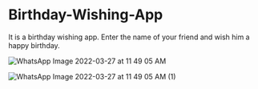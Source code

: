 # Birthday-Wishing-App
It is a birthday wishing app. Enter the name of your friend and wish him a happy birthday.




![WhatsApp Image 2022-03-27 at 11 49 05 AM](https://user-images.githubusercontent.com/54746811/160269315-85de4b28-3401-48e3-9550-0c9f52416edd.jpeg)



![WhatsApp Image 2022-03-27 at 11 49 05 AM (1)](https://user-images.githubusercontent.com/54746811/160269312-09c67919-13ff-4507-9d68-0ee8957b8f54.jpeg)


